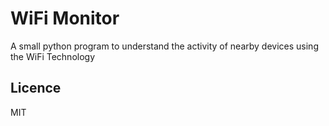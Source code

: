 # WiFi Monitor

A small python program to understand the activity of nearby devices using the WiFi Technology

## Licence

MIT